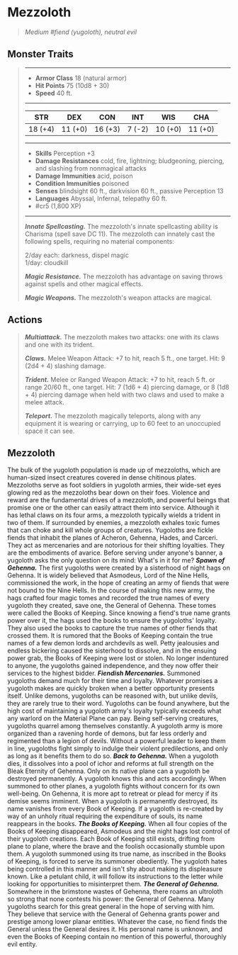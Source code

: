 # Mezzoloth
>*Medium #fiend (yugoloth), neutral evil*
## Monster Traits
>___
>- **Armor Class** 18 (natural armor)
>- **Hit Points** 75 (10d8 + 30)
>- **Speed** 40 ft.
>___
>|STR|DEX|CON|INT|WIS|CHA|
>|:---:|:---:|:---:|:---:|:---:|:---:|
>|18 (+4)|11 (+0)|16 (+3)|7 (-2)|10 (+0)|11 (+0)|
>___
>- **Skills** Perception +3
>- **Damage Resistances** cold, fire, lightning; bludgeoning, piercing, and slashing from nonmagical attacks
>- **Damage Immunities** acid, poison
>- **Condition Immunities** poisoned
>- **Senses** blindsight 60 ft., darkvision 60 ft., passive Perception 13
>- **Languages** Abyssal, Infernal, telepathy 60 ft.
>- #cr5 (1,800 XP)
>___
>***Innate Spellcasting.*** The mezzoloth's innate spellcasting ability is Charisma (spell save DC 11). The mezzoloth can innately cast the following spells, requiring no material components:  
>
>2/day each: darkness, dispel magic  
>1/day: cloudkill  
>
>
>***Magic Resistance.*** The mezzoloth has advantage on saving throws against spells and other magical effects.  
>
>***Magic Weapons.*** The mezzoloth's weapon attacks are magical.  
>
## Actions
>***Multiattack.*** The mezzoloth makes two attacks: one with its claws and one with its trident.  
>
>***Claws.*** Melee Weapon Attack: +7 to hit, reach 5 ft., one target. Hit: 9 (2d4 + 4) slashing damage.  
>
>***Trident.*** Melee  or Ranged Weapon Attack: +7 to hit, reach 5 ft. or range 20/60 ft., one target. Hit: 7 (1d6 + 4) piercing damage, or 8 (1d8 + 4) piercing damage when held with two claws and used to make a melee attack.  
>
>***Teleport.*** The mezzoloth magically teleports, along with any equipment it is wearing or carrying, up to 60 feet to an unoccupied space it can see.
## Mezzoloth
The bulk of the yugoloth population is made up of mezzoloths, which are human-sized insect creatures covered in dense chitinous plates. Mezzoloths serve as foot soldiers in yugoloth armies, their wide-set eyes glowing red as the mezzoloths bear down on their foes.
Violence and reward are the fundamental drives of a mezzoloth, and powerful beings that promise one or the other can easily attract them into service. Although it has lethal claws on its four arms, a mezzoloth typically wields a trident in two of them. If surrounded by enemies, a mezzoloth exhales toxic fumes that can choke and kill whole groups of creatures.
Yugoloths are fickle fiends that inhabit the planes of Acheron, Gehenna, Hades, and Carceri. They act as mercenaries and are notorious for their shifting loyalties. They are the embodiments of avarice. Before serving under anyone's banner, a yugoloth asks the only question on its mind: What's in it for me?
***Spawn of Gehenna.*** The first yugoloths were created by a sisterhood of night hags on Gehenna. It is widely believed that Asmodeus, Lord of the Nine Hells, commissioned the work, in the hope of creating an army of fiends that were not bound to the Nine Hells. In the course of making this new army, the hags crafted four magic tomes and recorded the true names of every yugoloth they created, save one, the General of Gehenna. These tomes were called the Books of Keeping. Since knowing a fiend's true name grants power over it, the hags used the books to ensure the yugoloths' loyalty. They also used the books to capture the true names of other fiends that crossed them. It is rumored that the Books of Keeping contain the true names of a few demon lords and archdevils as well.
Petty jealousies and endless bickering caused the sisterhood to dissolve, and in the ensuing power grab, the Books of Keeping were lost or stolen. No longer indentured to anyone, the yugoloths gained independence, and they now offer their services to the highest bidder.
***Fiendish Mercenaries.*** Summoned yugoloths demand much for their time and loyalty. Whatever promises a yugoloth makes are quickly broken when a better opportunity presents itself. Unlike demons, yugoloths can be reasoned with, but unlike devils, they are rarely true to their word.
Yugoloths can be found anywhere, but the high cost of maintaining a yugoloth army's loyalty typically exceeds what any warlord on the Material Plane can pay. Being self-serving creatures, yugoloths quarrel among themselves constantly. A yugoloth army is more organized than a ravening horde of demons, but far less orderly and regimented than a legion of devils. Without a powerful leader to keep them in line, yugoloths fight simply to indulge their violent predilections, and only as long as it benefits them to do so.
***Back to Gehenna.*** When a yugoloth dies, it dissolves into a pool of ichor and reforms at full strength on the Bleak Eternity of Gehenna. Only on its native plane can a yugoloth be destroyed permanently. A yugoloth knows this and acts accordingly. When summoned to other planes, a yugoloth fights without concern for its own well-being. On Gehenna, it is more apt to retreat or plead for mercy if its demise seems imminent.
When a yugoloth is permanently destroyed, its name vanishes from every Book of Keeping. If a yugoloth is re-created by way of an unholy ritual requiring the expenditure of souls, its name reappears in the books.
***The Books of Keeping.*** When all four copies of the Books of Keeping disappeared, Asmodeus and the night hags lost control of their yugoloth creations. Each Book of Keeping still exists, drifting from plane to plane, where the brave and the foolish occasionally stumble upon them. A yugoloth summoned using its true name, as inscribed in the Books of Keeping, is forced to serve its summoner obediently. The yugoloth hates being controlled in this manner and isn't shy about making its displeasure known. Like a petulant child, it will follow its instructions to the letter while looking for opportunities to misinterpret them.
***The General of Gehenna.*** Somewhere in the brimstone wastes of Gehenna, there roams an ultroloth so strong that none contests his power: the General of Gehenna. Many yugoloths search for this great general in the hope of serving with him. They believe that service with the General of Gehenna grants power and prestige among lower planar entities.
Whatever the case, no fiend finds the General unless the General desires it. His personal name is unknown, and even the Books of Keeping contain no mention of this powerful, thoroughly evil entity.